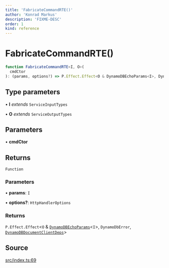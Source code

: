```yaml
---
title: 'FabricateCommandRTE()'
author: 'Konrad Markus'
description: 'FIXME-DESC'
order: 1
kind: reference
---
```


# FabricateCommandRTE()

```ts
function FabricateCommandRTE<I, O>(
  cmdCtor
): (params, options?) => P.Effect.Effect<O & DynamoDBEchoParams<I>, DynamoDbError, DynamoDBDocumentClientDeps>;
```

## Type parameters

• **I** _extends_ `ServiceInputTypes`

• **O** _extends_ `ServiceOutputTypes`

## Parameters

• **cmdCtor**

## Returns

`Function`

### Parameters

• **params**: `I`

• **options?**: `HttpHandlerOptions`

### Returns

`P.Effect.Effect`\<`O` & [`DynamoDBEchoParams`](/projects/konkerdev-aws-client-effect-dynamodb/reference/type-aliases/dynamodbechoparams)\<`I`\>, `DynamoDbError`, [`DynamoDBDocumentClientDeps`](/projects/konkerdev-aws-client-effect-dynamodb/reference/type-aliases/dynamodbdocumentclientdeps)\>

## Source

[src/index.ts:69](https://github.com/konkerdotdev/aws-client-effect-dynamodb/blob/61cc23ece48bc14ff19d7990e27b716d0c6ee7ed/src/index.ts#L69)
